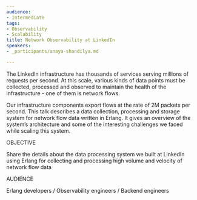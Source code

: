 ```yaml
---
audience:
- Intermediate
tags:
- Observability
- Scalability
title: Network Observability at LinkedIn
speakers:
- _participants/anaya-shandilya.md

---
```

The LinkedIn infrastructure has thousands of services serving millions of requests per second. At this scale, various kinds of data points must be collected, processed and observed to maintain the health of the infrastructure - one of them is network flows.   
  
Our infrastructure components export flows at the rate of 2M packets per second. This talk describes a data collection, processing and storage system for network flow data written in Erlang. It gives an overview of the system’s architecture and some of the interesting challenges we faced while scaling this system.

OBJECTIVE

Share the details about the data processing system we built at LinkedIn using Erlang for collecting and processing high volume and velocity of network flow data

AUDIENCE

Erlang developers / Observability engineers / Backend engineers